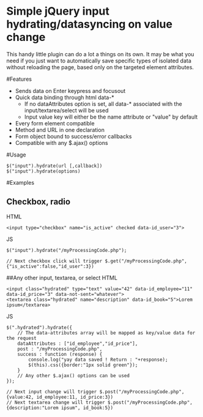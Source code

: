 # Simple jQuery input hydrating/datasyncing on value change
This handy little plugin can do a lot a things on its own. It may be what you need if you just want to automatically save specific types of isolated data without reloading the page, based only on the targeted element attributes.

#Features
- Sends data on Enter keypress and focusout
- Quick data binding through html data-*
  -  If no dataAttributes option is set, all data-* associated with the input/textarea/select will be used
  -  Input value key will either be the name attribute or "value" by default
- Every form element compatible
- Method and URL in one declaration
- Form object bound to success/error callbacks 
- Compatible with any $.ajax() options

#Usage
```
$("input").hydrate(url [,callback])
$("input").hydrate(options)
```

#Examples 

## Checkbox, radio
HTML
```
<input type="checkbox" name="is_active" checked data-id_user="3">
```
JS
```
$("input").hydrate("/myProcessingCode.php");

// Next checkbox click will trigger $.get("/myProcessingCode.php",{"is_active":false,"id_user":3})
```

##Any other input, textarea, or select
HTML
```
<input class="hydrated" type="text" value="42" data-id_employee="11" data-id_price="3" data-not-sent="whatever">
<textarea class="hydrated" name="description" data-id_book="5">Lorem ipsum</textarea>
```
JS
```
$(".hydrated").hydrate({
    // The data-attributes array will be mapped as key/value data for the request
    dataAttributes : ["id_employee","id_price"], 
    post : "/myProcessingCode.php",
    success : function (response) {
        console.log("yay data saved ! Return : "+response);
        $(this).css({border:"1px solid green"});
    }
    // Any other $.ajax() options can be used
});

// Next input change will trigger $.post("/myProcessingCode.php",{value:42, id_employee:11, id_price:3})
// Next textarea change will trigger $.post("/myProcessingCode.php",{description:"Lorem ipsum", id_book:5})
```
